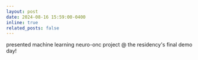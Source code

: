 ```yaml
---
layout: post
date: 2024-08-16 15:59:00-0400
inline: true
related_posts: false
---
```


presented machine learning neuro-onc project @ the residency's final demo day!
